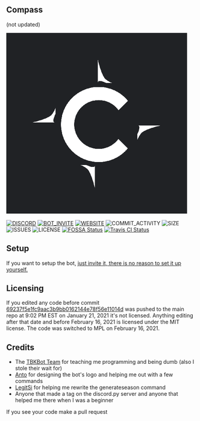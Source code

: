## Compass
(not updated)

![LOGO](icons/LOGO_480_480.png)

[![DISCORD](https://img.shields.io/discord/738530998001860629?color=7A8DCF&label=discord)](https://discord.gg/SymdusT)
[![BOT_INVITE](https://img.shields.io/badge/bot%20invite-click%20here-7A8DCF)](https://discord.com/oauth2/authorize?client_id=769308147662979122&permissions=2147352567&scope=bot)
[![WEBSITE](https://img.shields.io/badge/website-compasswebsite.dev-informational)](https://compasswebsite.dev)
![COMMIT_ACTIVITY](https://img.shields.io/github/commit-activity/m/Compass-Bot-Team/Compass)
![SIZE](https://img.shields.io/github/repo-size/Compass-Bot-Team/Compass)
![ISSUES](https://img.shields.io/github/issues-raw/Compass-Bot-Team/Compass)
![LICENSE](https://img.shields.io/github/license/Compass-Bot-Team/Compass)
[![FOSSA Status](https://app.fossa.com/api/projects/git%2Bgithub.com%2FCompass-Bot-Team%2FCompass.svg?type=shield)](https://app.fossa.com/projects/git%2Bgithub.com%2FCompass-Bot-Team%2FCompass?ref=badge_shield)
[![Travis CI Status](https://travis-ci.com/Compass-Bot-Team/Compass.svg?branch=rewrite)](https://travis-ci.com)
## Setup
If you want to setup the bot, [just invite it, there is no reason to set it up yourself.](https://discord.com/oauth2/authorize?client_id=769308147662979122&permissions=2147352567&scope=bot)
## Licensing
If you edited any code before commit [69237f5e1fc9aac3b9bb0162144e78f56e11014d](https://github.com/Compass-Bot-Team/Compass/commit/69237f5e1fc9aac3b9bb0162144e78f56e11014d) was pushed to the main repo at 9:02 PM EST on January 21, 2021 it's not licensed.
Anything editing after that date and before February 16, 2021 is licensed under the MIT license.
The code was switched to MPL on February 16, 2021.
## Credits
- The [TBKBot Team](https://github.com/TBKBot) for teaching me programming and being dumb (also I stole their wait for)
- [Anto](https://github.com/antoniokf5) for designing the bot's logo and helping me out with a few commands
- [LegitSi](https://github.com/LegitSi) for helping me rewrite the generateseason command
- Anyone that made a tag on the discord.py server and anyone that helped me there when I was a beginner

If you see your code make a pull request
